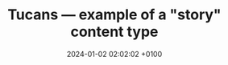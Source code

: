 ---
title: Tucans — example of a "story" content type
date: 2024-01-02 02:02:02 +0100
draft: false
tags: [Travel, tucans, 2024]
---